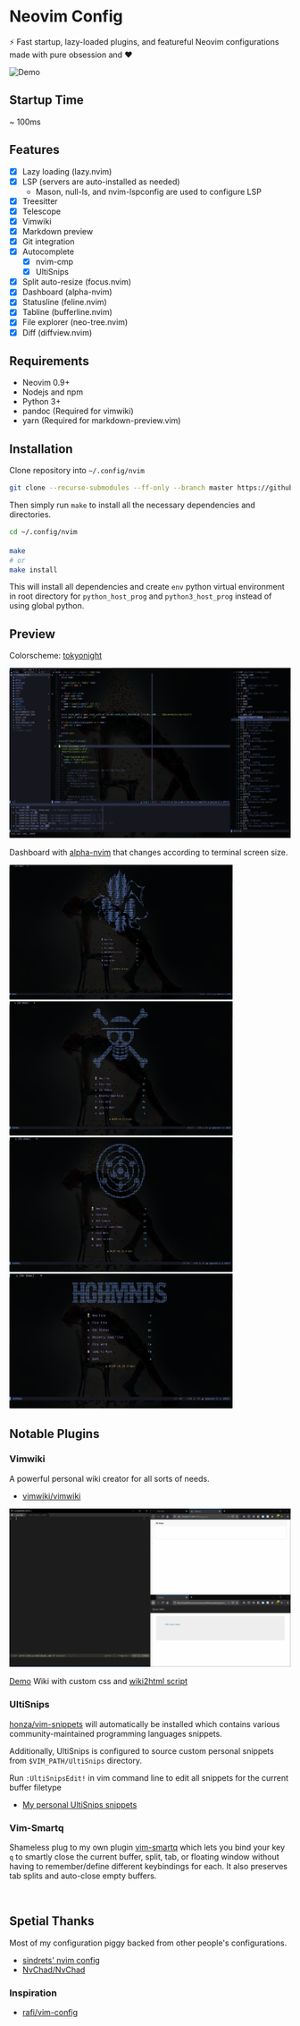 # Neovim Config

⚡ Fast startup, lazy-loaded plugins, and featureful Neovim configurations made
with pure obsession and ❤

![Demo](./demo/demo.gif)

## Startup Time

~ 100ms

## Features

- [x] Lazy loading (lazy.nvim)
- [x] LSP (servers are auto-installed as needed)
    - Mason, null-ls, and nvim-lspconfig are used to configure LSP
- [x] Treesitter
- [x] Telescope
- [x] Vimwiki
- [x] Markdown preview
- [x] Git integration
- [x] Autocomplete
    - [x] nvim-cmp
    - [x] UltiSnips
- [x] Split auto-resize (focus.nvim)
- [x] Dashboard (alpha-nvim)
- [x] Statusline (feline.nvim)
- [x] Tabline (bufferline.nvim)
- [x] File explorer (neo-tree.nvim)
- [X] Diff (diffview.nvim)

## Requirements
- Neovim 0.9+
- Nodejs and npm
- Python 3+
- pandoc (Required for vimwiki)
- yarn (Required for markdown-preview.vim)

## Installation

Clone repository into `~/.config/nvim`

```bash
git clone --recurse-submodules --ff-only --branch master https://github.com/marklcrns/nvim-config ~/.config/nvim
```

Then simply run `make` to install all the necessary dependencies and
directories.

```bash
cd ~/.config/nvim

make
# or
make install
```

This will install all dependencies and create `env` python virtual environment
in root directory for `python_host_prog` and `python3_host_prog` instead of
using global python.

## Preview

Colorscheme: [tokyonight](https://github.com/folke/tokyonight.nvim)

![Preview](./demo/preview.png)

Dashboard with [alpha-nvim](https://github.com/goolord/alpha-nvim) that changes
according to terminal screen size.

<div>
    <a id="alpha_xl">
        <img data-enlargeable style="cursor: zoom-in"
        src="./demo/alpha_xl.png"
        width="400" alt="alt">
    </a>
    <a id="alpha_l">
        <img data-enlargeable style="cursor: zoom-in"
        src="./demo/alpha_l.png"
        width="400" alt="alt">
    </a>
</div>

<div>
    <a id="alpha_m">
        <img data-enlargeable style="cursor: zoom-in"
        src="./demo/alpha_m.png"
        width="400" alt="alt">
    </a>
    <a id="alpha_s">
        <img data-enlargeable style="cursor: zoom-in"
        src="./demo/alpha_s.png"
        width="400" alt="alt">
    </a>
</div>

## Notable Plugins

### Vimwiki

A powerful personal wiki creator for all sorts of needs.

- [vimwiki/vimwiki](https://github.com/vimwiki/vimwiki)

![Vimwiki](./demo/vimwiki.gif)

[Demo](https://marklcrns.github.io/wiki/docs/html/index.html) Wiki with custom
css and [wiki2html script](https://github.com/marklcrns/nvim-config/blob/master/config/plugins/wiki2html.sh)

### UltiSnips

[honza/vim-snippets](https://github.com/honza/vim-snippets) will automatically
be installed which contains various community-maintained programming languages
snippets.

Additionally, UltiSnips is configured to source custom personal snippets from
`$VIM_PATH/UltiSnips` directory.

Run `:UltiSnipsEdit!` in vim command line to edit all snippets for the current
buffer filetype

- [My personal UltiSnips snippets](https://github.com/marklcrns/ultisnips-snippets)

### Vim-Smartq

Shameless plug to my own plugin
[vim-smartq](https://github.com/marklcrns/vim-smartq) which lets you bind your
key `q` to smartly close the current buffer, split, tab, or floating window
without having to remember/define different keybindings for each. It also
preserves tab splits and auto-close empty buffers.


<br>

## Spetial Thanks

Most of my configuration piggy backed from other people's configurations.

- [sindrets' nvim config](https://github.com/sindrets/dotfiles/tree/master/.config/nvim)
- [NvChad/NvChad](https://github.com/NvChad/NvChad)

### Inspiration

- [rafi/vim-config](https://github.com/rafi/vim-config)

